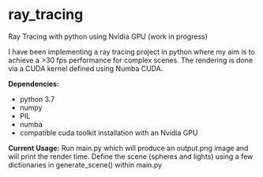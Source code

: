 # ray_tracing
Ray Tracing with python using Nvidia GPU (work in progress)


I have been implementing a ray tracing project in python where my aim is 
to achieve a >30 fps performance for complex scenes. The rendering is 
done via a CUDA kernel defined using Numba CUDA.

**Dependencies:** 
* python 3.7
* numpy
* PIL 
* numba
* compatible cuda toolkit installation with an Nvidia GPU

**Current Usage:** Run main.py which will produce an output.png image and will 
print the render time. Define the scene (spheres and lights) using a few 
dictionaries in generate_scene() within main.py
